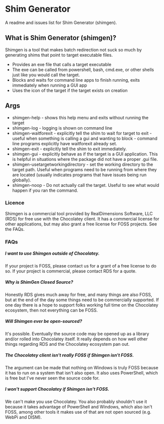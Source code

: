 Shim Generator
==============

A readme and issues list for Shim Generator (shimgen). 

## What is Shim Generator (shimgen)?

Shimgen is a tool that makes batch redirection not suck so much by generating shims that point to target executable files.

* Provides an exe file that calls a target executable
* The exe can be called from powershell, bash, cmd.exe, or other shells just like you would call the target.
* Blocks and waits for command line apps to finish running, exits immediately when running a GUI app
* Uses the icon of the target if the target exists on creation

## Args

 * shimgen-help - shows this help menu and exits without running the target
 * shimgen-log - logging is shown on command line
 * shimgen-waitforexit - explicitly tell the shim to wait for target to exit - useful when something is calling a gui and wanting to block - command line programs explicitly have waitforexit already set.
 * shimgen-exit - explicitly tell the shim to exit immediately.
 * shimgen-gui - explicitly behave as if the target is a GUI application. This is helpful in situations where the package did not have a proper .gui file.
 * shimgen-usetargetworkingdirectory - set the working directory to the target path. Useful when programs need to be running from where they are located (usually indicates programs that have issues being run globally).
 * shimgen-noop - Do not actually call the target. Useful to see what would happen if you ran the command.

### Licence

Shimgen is a commercial tool provided by RealDimensions Software, LLC (RDS) for free use with the Chocolatey client. It has a commercial license for other applications, but may also grant a free license for FOSS projects. See the FAQs.

### FAQs

##### I want to use Shimgen outside of Chocolatey.
If your project is FOSS, please contact us for a grant of a free license to do so. If your project is commercial, please contact RDS for a quote.

##### Why is ShimGen Closed Source?

Honestly RDS gives much away for free, and many things are also FOSS, but at the end of the day some things need to be commercially supported. If one day there is a hope to support folks working full time on the Chocolatey ecosystem, then not everything can be FOSS.

##### Will Shimgen ever be open-sourced? 
It's possible. Eventually the source code may be opened up as a library and/or rolled into Chocolatey itself. It really depends on how well other things regarding RDS and the Chocolatey ecosystem pan out.

##### The Chocolatey client isn't really FOSS if Shimgen isn't FOSS.
The argument can be made that nothing on Windows is truly FOSS because it has to run on a system that isn't also open. It also uses PowerShell, which is free but I've never seen the source code for.

##### I won't support Chocolatey if Shimgen isn't FOSS.
We can't make you use Chocolatey. You also probably shouldn't use it because it takes advantage of PowerShell and Windows, which also isn't FOSS, among other tools it makes use of that are not open sourced (e.g. WebPi and DISM).
